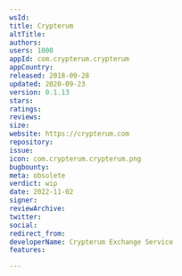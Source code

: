 ```yaml
---
wsId: 
title: Crypterum
altTitle: 
authors: 
users: 1000
appId: com.crypterum.crypterum
appCountry: 
released: 2018-09-28
updated: 2020-09-23
version: 0.1.13
stars: 
ratings: 
reviews: 
size: 
website: https://crypterum.com
repository: 
issue: 
icon: com.crypterum.crypterum.png
bugbounty: 
meta: obsolete
verdict: wip
date: 2022-11-02
signer: 
reviewArchive: 
twitter: 
social: 
redirect_from: 
developerName: Crypterum Exchange Service
features: 

---
```


